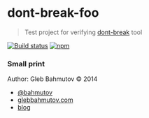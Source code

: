 # dont-break-foo

> Test project for verifying
> [dont-break](https://github.com/bahmutov/dont-break) tool

[![Build status][ci-image]][ci-url]
[![npm][npm-image]][npm-url]

[npm-image]: https://nodei.co/npm/dont-break-foo.svg
[npm-url]: https://npmjs.org/package/dont-break-foo
[ci-image]: https://travis-ci.org/bahmutov/dont-break-foo.svg?branch=master
[ci-url]: https://travis-ci.org/bahmutov/dont-break-foo

### Small print

Author: Gleb Bahmutov &copy; 2014

* [@bahmutov](https://twitter.com/bahmutov)
* [glebbahmutov.com](http://glebbahmutov.com)
* [blog](http://glebbahmutov.com/blog)
